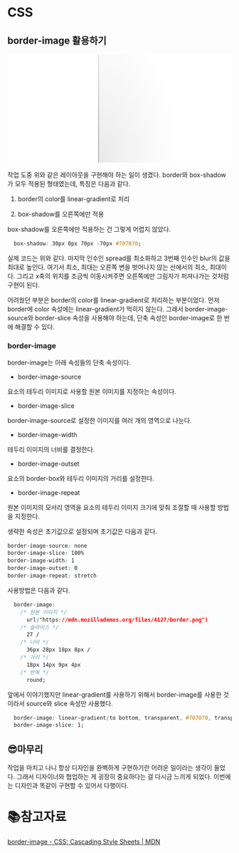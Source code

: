 # CSS

## border-image 활용하기

![](md-images/2022-04-29-16-27-14-image.png)

작업 도중 위와 같은 레이아웃을 구현해야 하는 일이 생겼다. border와 box-shadow가 모두 적용된 형태였는데, 특징은 다음과 같다.

1. border의 color를 linear-gradient로 처리

2. box-shadow를 오른쪽에만 적용

box-shadow를 오른쪽에만 적용하는 건 그렇게 어렵지 않았다.

```css
  box-shadow: 30px 0px 70px -70px #707070;
```

실제 코드는 위와 같다. 마지막 인수인 spread를 최소화하고 3번째 인수인 blur의 값을 최대로 높인다. 여기서 최소, 최대는 오른쪽 변을 벗어나지 않는 선에서의 최소, 최대이다. 그리고 x축의 위치를 조금씩 이동시켜주면 오른쪽에만 그림자가 퍼져나가는 것처럼 구현이 된다.

어려웠던 부분은 border의 color를 linear-gradient로 처리하는 부분이었다. 먼저 border에 color 속성에는 linear-gradient가 먹히지 않는다. 그래서 border-image-source와 border-slice 속성을 사용해야 하는데, 단축 속성인 border-image로 한 번에 해결할 수 있다. 

### border-image

border-image는 아래 속성들의 단축 속성이다. 

- border-image-source

요소의 테두리 이미지로 사용할 원본 이미지를 지정하는 속성이다.

- border-image-slice

border-image-source로 설정한 이미지를 여러 개의 영역으로 나눈다. 

- border-image-width

테두리 이미지의 너비를 결정한다.

- border-image-outset

요소의 border-box와 테두리 이미지의 거리를 설정한다.

- border-image-repeat

원본 이미지의 모서리 영역을 요소의 테두리 이미지 크기에 맞춰 조절할 때 사용할 방법을 지정한다.

생략한 속성은 초기값으로 설정되며 초기값은 다음과 같다.

```css
border-image-source: none
border-image-slice: 100%
border-image-width: 1
border-image-outset: 0
border-image-repeat: stretch
```

사용방법은 다음과 같다.

```css
  border-image:
    /* 원본 이미지 */
      url("https://mdn.mozillademos.org/files/4127/border.png")
    /* 슬라이스 */
      27 /
    /* 너비 */                    
      36px 28px 18px 8px /
    /* 거리 */
      18px 14px 9px 4px
    /* 반복 */
      round;
```

앞에서 이야기했지만 linear-gradient를 사용하기 위해서 border-image를 사용한 것이라서 source와 slice 속성만 사용했다.

```css
  border-image: linear-gradient(to bottom, transparent, #707070, transparent);
  border-image-slice: 1;
```

## 😎마무리

작업을 마치고 나니 항상 디자인을 완벽하게 구현하기란 어려운 일이라는 생각이 들었다. 그래서 디자이너와 협업하는 게 굉장히 중요하다는 걸 다시금 느끼게 되었다. 이번에는 디자인과 똑같이 구현할 수 있어서 다행이다.

# :books:참고자료

[border-image - CSS: Cascading Style Sheets | MDN](https://developer.mozilla.org/ko/docs/Web/CSS/border-image)
